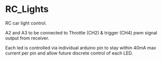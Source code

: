 # RC_Lights

RC car light control.

A2 and A3 to be connected to Throttle (CH2) & trigger (CH4) pwm signal output from receiver.

Each led is controlled via individual arduino pin to stay within 40mA max current per pin and allow future discrete control of each LED.
